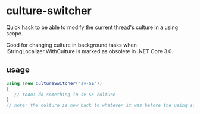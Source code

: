# culture-switcher

Quick hack to be able to modify the current thread's culture in a using scope.

Good for changing culture in background tasks when IStringLocalizer.WithCulture is marked as obsolete in .NET Core 3.0.

## usage

```c#
using (new CultureSwitcher("sv-SE"))
{
   // todo: do something in sv-SE culture
}
// note: the culture is now back to whatever it was before the using scope
```

